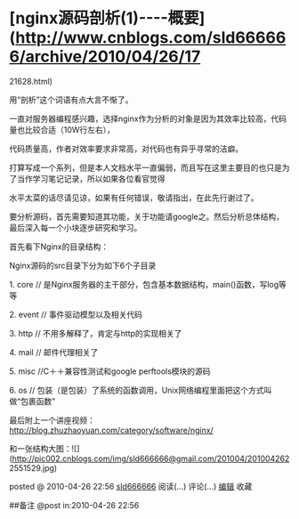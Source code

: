 #  [nginx源码剖析(1)----概要](http://www.cnblogs.com/sld666666/archive/2010/04/26/17
21628.html)

用“剖析”这个词语有点大言不惭了。

一直对服务器编程感兴趣，选择nginx作为分析的对象是因为其效率比较高，代码量也比较合适（10W行左右），

代码质量高，作者对效率要求非常高，对代码也有异乎寻常的洁癖。

打算写成一个系列，但是本人文档水平一直偏弱，而且写在这里主要目的也只是为了当作学习笔记记录，所以如果各位看官觉得

水平太菜的话尽请见谅，如果有任何错误，敬请指出，在此先行谢过了。

要分析源码，首先需要知道其功能，关于功能请google之。然后分析总体结构，最后深入每一个小块逐步研究和学习。

首先看下Nginx的目录结构：

Nginx源码的src目录下分为如下6个子目录

1\. core // 是Nginx服务器的主干部分，包含基本数据结构，main()函数，写log等等

2\. event // 事件驱动模型以及相关代码

3\. http // 不用多解释了，肯定与http的实现相关了

4\. mail // 邮件代理相关了

5\. misc //C＋＋兼容性测试和google perftools模块的源码

6\. os // 包装（是包装）了系统的函数调用，Unix网络编程里面把这个方式叫做“包裹函数”

最后附上一个讲座视频：<http://blog.zhuzhaoyuan.com/category/software/nginx/>

和一张结构大图：![](http://pic002.cnblogs.com/img/sld666666@gmail.com/201004/201004262
2551529.jpg)

posted @ 2010-04-26 22:56 [sld666666](http://www.cnblogs.com/sld666666/)
阅读(...) 评论(...) [编辑](https://i.cnblogs.com/EditPosts.aspx?postid=1721628) 收藏

##备注 
 @post in:2010-04-26 22:56